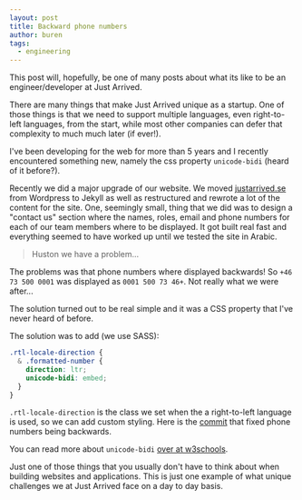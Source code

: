 ```yaml
---
layout: post
title: Backward phone numbers
author: buren
tags:
  - engineering
---
```


This post will, hopefully, be one of many posts about what its like to be an engineer/developer at Just Arrived.

There are many things that make Just Arrived unique as a startup. One of those things is that we need to support multiple languages, even right-to-left languages, from the start, while most other companies can defer that complexity to much much later (if ever!).

I've been developing for the web for more than 5 years and I recently encountered something new, namely the css property `unicode-bidi` (heard of it before?).

Recently we did a major upgrade of our website. We moved [justarrived.se](http://justarrived.se) from Wordpress to Jekyll as well as restructured and rewrote a lot of the content for the site.
One, seemingly small, thing that we did was to design a "contact us" section where the names, roles, email and phone numbers for each of our team members where to be displayed. It got built real fast and everything seemed to have worked up until we tested the site in Arabic.

> Huston we have a problem...

The problems was that phone numbers where displayed backwards! So `+46 73 500 0001` was displayed as `0001 500 73 46+`. Not really what we were after...

The solution turned out to be real simple and it was a CSS property that I've never heard of before.

The solution was to add (we use SASS):

```CSS
.rtl-locale-direction {
  & .formatted-number {
    direction: ltr;
    unicode-bidi: embed;
  }
}
```

`.rtl-locale-direction` is the class we set when the a right-to-left language is used, so we can add custom styling. Here is the [commit](https://github.com/justarrived/justarrived.github.io/commit/038c6ce88dfae17812c15cb87d14913b6534dd47#diff-bd1150aed1e0fcd87989c84873d5912cR48) that fixed phone numbers being backwards.

You can read more about `unicode-bidi` [over at w3schools](http://www.w3schools.com/cssref/pr_text_unicode-bidi.asp).

Just one of those things that you usually don't have to think about when building websites and applications. This is just one example of what unique challenges we at Just Arrived face on a day to day basis.
